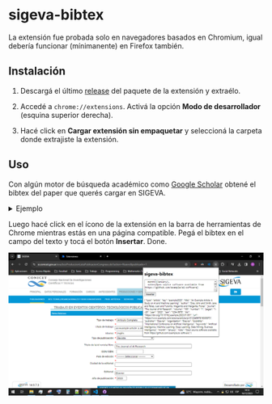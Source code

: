 # sigeva-bibtex

La extensión fue probada solo en navegadores basados en Chromium, igual debería funcionar (mínimanente) en Firefox también.

## Instalación

1. Descargá el último [release](https://codeload.github.com/indirivacua/sigeva-bibtex/zip/refs/heads/main) del paquete de la extensión y extraélo.

2. Accedé a `chrome://extensions`. Activá la opción **Modo de desarrollador** (esquina superior derecha).

3. Hacé click en **Cargar extensión sin empaquetar** y seleccioná la carpeta donde extrajiste la extensión.

## Uso

Con algún motor de búsqueda académico como [Google Scholar](https://scholar.google.com/) obtené el bibtex del paper que querés cargar en SIGEVA.

<details><summary>Ejemplo</summary>

```bibtex
@article{example2023,
  title={An Example Article: A Study on AI and Machine Learning},
  author={Doe, John and Smith, Jane and P{\'e}rez, Juan and Fulanito, Meganito and Margarita, Flores},
  journal={The Journal of AI Research},
  volume={100},
  number={1},
  pages={1--20},
  year={2023},
  issn={1234-5678},
  country={Italia},
  city={Turín},
  doi={https://doi.org/10.1016/j.example.2023.01.001},
  isbn={978-3-16-148410-0},
  url={https://www.example.com/science/article/pii/S1234567816300973},
  publisher={Elsevier},
  organization={Elsevier},
  booktitle={International Conference on Artificial Intelligence},
  keywords={Artificial Intelligence, Machine Learning, Deep Learning, Data Mining, Business Intelligence},
  month={January},
  note={Open source software available from https://github.com/example/ai-software}
}
```

</details>

Luego hacé click en el ícono de la extensión en la barra de herramientas de Chrome mientras estás en una página compatible. Pegá el bibtex en el campo del texto y tocá el botón **Insertar**. Done.

![Alt text](preview.png)